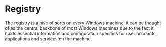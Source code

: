 # Registry
The registry is a hive of sorts on every Windows machine; it can be thought of as the central backbone of most Windows machines due to the fact it holds essential information and configuration specifics for user accounts, applications and services on the machine. 